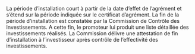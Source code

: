 La période d’installation court à partir de la date d’effet de l’agrément et s’étend sur la période indiquée sur le certificat d’agrément.
La fin de la période d’installation est constatée par la Commission de Contrôle des Investissements. A cette fin, le promoteur lui produit une liste détaillée des investissements réalisés. La Commission délivre une attestation de fin d’installation à l’investisseur après contrôle de l’effectivité des investissements.